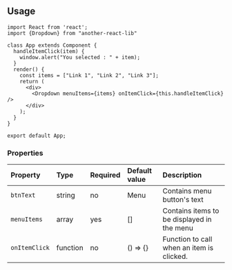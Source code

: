## Usage

```
import React from 'react';
import {Dropdown} from "another-react-lib"

class App extends Component {
  handleItemClick(item) {
    window.alert("You selected : " + item);
  }
  render() {
    const items = ["Link 1", "Link 2", "Link 3"];
    return (
      <div>
        <Dropdown menuItems={items} onItemClick={this.handleItemClick} />
      </div>
    );
  }
}

export default App;
```

### Properties

| Property      | Type     | Required | Default value | Description                                |
| :------------ | :------- | :------- | :------------ | :----------------------------------------- |
| `btnText`     | string   | no       | Menu          | Contains menu button's text                |
| `menuItems`   | array    | yes      | []            | Contains items to be displayed in the menu |
| `onItemClick` | function | no       | () => {}      | Function to call when an item is clicked.  |
